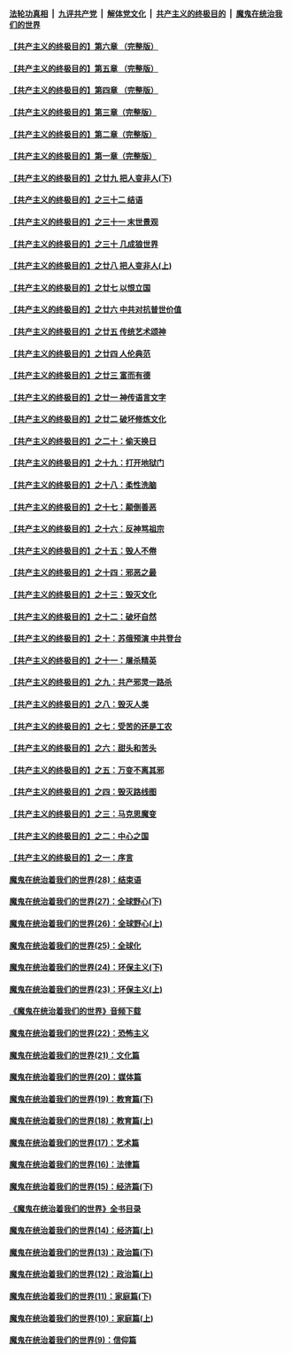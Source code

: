 ####  [法轮功真相](../../../../basic/blob/master/README.md?t=01041001) &nbsp;|&nbsp; [九评共产党](../../../../9ping.md/blob/master/README.md?t=01041001) &nbsp;|&nbsp; [解体党文化](../../../../jtdwh.md/blob/master/README.md?t=01041001)  &nbsp;|&nbsp; [共产主义的终极目的](../../../../gczydzjmd.md/blob/master/README.md?t=01041001) &nbsp;|&nbsp; [魔鬼在统治我们的世界](../../../../mgztzwmdsj.md/blob/master/README.md?t=01041001) 

#### [【共产主义的终极目的】第六章 （完整版）](../pages/nsc422/n11428913.md?t=01041001) 

#### [【共产主义的终极目的】第五章 （完整版）](../pages/nsc422/n11428912.md?t=01041001) 

#### [【共产主义的终极目的】第四章 （完整版）](../pages/nsc422/n11428907.md?t=01041001) 

#### [【共产主义的终极目的】第三章（完整版）](../pages/nsc422/n11428848.md?t=01041001) 

#### [【共产主义的终极目的】第二章（完整版）](../pages/nsc422/n11428831.md?t=01041001) 

#### [【共产主义的终极目的】第一章（完整版）](../pages/nsc422/n11417651.md?t=01041001) 

#### [【共产主义的终极目的】之廿九 把人变非人(下)](../pages/nsc422/n11344140.md?t=01041001) 

#### [【共产主义的终极目的】之三十二 结语](../pages/nsc422/n11360535.md?t=01041001) 

#### [【共产主义的终极目的】之三十一 末世景观](../pages/nsc422/n11351129.md?t=01041001) 

#### [【共产主义的终极目的】之三十 几成狼世界](../pages/nsc422/n11348280.md?t=01041001) 

#### [【共产主义的终极目的】之廿八 把人变非人(上)](../pages/nsc422/n11340492.md?t=01041001) 

#### [【共产主义的终极目的】之廿七 以恨立国](../pages/nsc422/n11336944.md?t=01041001) 

#### [【共产主义的终极目的】之廿六 中共对抗普世价值](../pages/nsc422/n11324785.md?t=01041001) 

#### [【共产主义的终极目的】之廿五 传统艺术颂神](../pages/nsc422/n11296396.md?t=01041001) 

#### [【共产主义的终极目的】之廿四 人伦典范](../pages/nsc422/n11296397.md?t=01041001) 

#### [【共产主义的终极目的】之廿三 富而有德](../pages/nsc422/n11283598.md?t=01041001) 

#### [【共产主义的终极目的】之廿一 神传语言文字](../pages/nsc422/n11263265.md?t=01041001) 

#### [【共产主义的终极目的】之廿二 破坏修炼文化](../pages/nsc422/n11245728.md?t=01041001) 

#### [【共产主义的终极目的】之二十：偷天换日](../pages/nsc422/n11238846.md?t=01041001) 

#### [【共产主义的终极目的】之十九：打开地狱门](../pages/nsc422/n11206376.md?t=01041001) 

#### [【共产主义的终极目的】之十八：柔性洗脑](../pages/nsc422/n11199994.md?t=01041001) 

#### [【共产主义的终极目的】之十七：颠倒善恶](../pages/nsc422/n11179782.md?t=01041001) 

#### [【共产主义的终极目的】之十六：反神骂祖宗](../pages/nsc422/n11166798.md?t=01041001) 

#### [【共产主义的终极目的】之十五：毁人不倦](../pages/nsc422/n11166792.md?t=01041001) 

#### [【共产主义的终极目的】之十四：邪恶之最](../pages/nsc422/n11150249.md?t=01041001) 

#### [【共产主义的终极目的】之十三：毁灭文化](../pages/nsc422/n11135227.md?t=01041001) 

#### [【共产主义的终极目的】之十二：破坏自然](../pages/nsc422/n11135214.md?t=01041001) 

#### [【共产主义的终极目的】之十：苏俄预演 中共登台](../pages/nsc422/n11118424.md?t=01041001) 

#### [【共产主义的终极目的】之十一：屠杀精英](../pages/nsc422/n11118442.md?t=01041001) 

#### [【共产主义的终极目的】之九：共产邪灵一路杀](../pages/nsc422/n11114139.md?t=01041001) 

#### [【共产主义的终极目的】之八：毁灭人类](../pages/nsc422/n11108503.md?t=01041001) 

#### [【共产主义的终极目的】之七：受苦的还是工农](../pages/nsc422/n11101809.md?t=01041001) 

#### [【共产主义的终极目的】之六：甜头和苦头](../pages/nsc422/n11096971.md?t=01041001) 

#### [【共产主义的终极目的】之五：万变不离其邪](../pages/nsc422/n11091285.md?t=01041001) 

#### [【共产主义的终极目的】之四：毁灭路线图](../pages/nsc422/n11086284.md?t=01041001) 

#### [【共产主义的终极目的】之三：马克思魔变](../pages/nsc422/n11061941.md?t=01041001) 

#### [【共产主义的终极目的】之二：中心之国](../pages/nsc422/n11047728.md?t=01041001) 

#### [【共产主义的终极目的】之一：序言](../pages/nsc422/n11086077.md?t=01041001) 

#### [魔鬼在统治着我们的世界(28)：结束语](../pages/nsc422/n10936246.md?t=01041001) 

#### [魔鬼在统治着我们的世界(27)：全球野心(下)](../pages/nsc422/n10928319.md?t=01041001) 

#### [魔鬼在统治着我们的世界(26)：全球野心(上)](../pages/nsc422/n10900318.md?t=01041001) 

#### [魔鬼在统治着我们的世界(25)：全球化](../pages/nsc422/n10788205.md?t=01041001) 

#### [魔鬼在统治着我们的世界(24)：环保主义(下)](../pages/nsc422/n10695307.md?t=01041001) 

#### [魔鬼在统治着我们的世界(23)：环保主义(上)](../pages/nsc422/n10688613.md?t=01041001) 

#### [《魔鬼在统治着我们的世界》音频下载](../pages/nsc422/n10635553.md?t=01041001) 

#### [魔鬼在统治着我们的世界(22)：恐怖主义](../pages/nsc422/n10614727.md?t=01041001) 

#### [魔鬼在统治着我们的世界(21)：文化篇](../pages/nsc422/n10597706.md?t=01041001) 

#### [魔鬼在统治着我们的世界(20)：媒体篇](../pages/nsc422/n10586579.md?t=01041001) 

#### [魔鬼在统治着我们的世界(19)：教育篇(下)](../pages/nsc422/n10564808.md?t=01041001) 

#### [魔鬼在统治着我们的世界(18)：教育篇(上)](../pages/nsc422/n10526970.md?t=01041001) 

#### [魔鬼在统治着我们的世界(17)：艺术篇](../pages/nsc422/n10499093.md?t=01041001) 

#### [魔鬼在统治着我们的世界(16)：法律篇](../pages/nsc422/n10485969.md?t=01041001) 

#### [魔鬼在统治着我们的世界(15)：经济篇(下)](../pages/nsc422/n10469975.md?t=01041001) 

#### [《魔鬼在统治着我们的世界》全书目录](../pages/nsc422/n10464261.md?t=01041001) 

#### [魔鬼在统治着我们的世界(14)：经济篇(上)](../pages/nsc422/n10457370.md?t=01041001) 

#### [魔鬼在统治着我们的世界(13)：政治篇(下)](../pages/nsc422/n10448270.md?t=01041001) 

#### [魔鬼在统治着我们的世界(12)：政治篇(上)](../pages/nsc422/n10444576.md?t=01041001) 

#### [魔鬼在统治着我们的世界(11)：家庭篇(下)](../pages/nsc422/n10440961.md?t=01041001) 

#### [魔鬼在统治着我们的世界(10)：家庭篇(上)](../pages/nsc422/n10435448.md?t=01041001) 

#### [魔鬼在统治着我们的世界(9)：信仰篇](../pages/nsc422/n10432159.md?t=01041001) 

